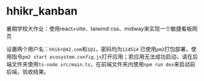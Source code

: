 # hhikr_kanban
暑期学校大作业：使用react+vite、taiwind css、midway来实现一个敏捷看板网页

设置两个用户名：`hhikr@42.com`和`1@1`，密码均为`114514`
已使用`pm2`打包部署，使用指令`pm2 start ecosystem.config.js`打开应用；若应用无法成功启动，请在后端文件夹使用`ts-node src/main.ts`，在前端文件夹内使用`npm run dev`来启动前后端，验收结果。
